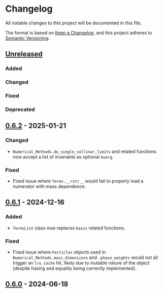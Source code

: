 # Changelog

All notable changes to this project will be documented in this file.

The format is based on [Keep a Changelog](https://keepachangelog.com/en/1.0.0/),
and this project adheres to [Semantic Versioning](https://semver.org/spec/v2.0.0.html).

## [Unreleased]

### Added

### Changed

### Fixed

### Deprecated


## [0.6.2] - 2025-01-21

### Changed

- `Numerical_Methods.do_single_collinar_limits` and related functions now accept a list of invariants as optional `kwarg`.

### Fixed

- Fixed issue where `Terms.__rstr__` would fail to properly load a numerator with mass dependence.


## [0.6.1] - 2024-12-16

### Added

- `TermsList` class now replaces `basis` related functions.

### Fixed

- Fixed issue where `Particles` objects used in `Numerical_Methods.mass_dimensions` and `.phase_weights` would not all trigger an `lru_cache` hit, likely due to mutable nature of the object (despite hasing and equality being correctly implemented).


## [0.6.0] - 2024-06-18


[unreleased]: https://github.com/GDeLaurentis/antares/compare/v0.6.2...HEAD
[0.6.2]: https://github.com/GDeLaurentis/antares/releases/compare/v0.6.1...v0.6.2
[0.6.1]: https://github.com/GDeLaurentis/antares/releases/compare/v0.6.0...v0.6.1
[0.6.0]: https://github.com/GDeLaurentis/antares/releases/tag/v0.6.0
